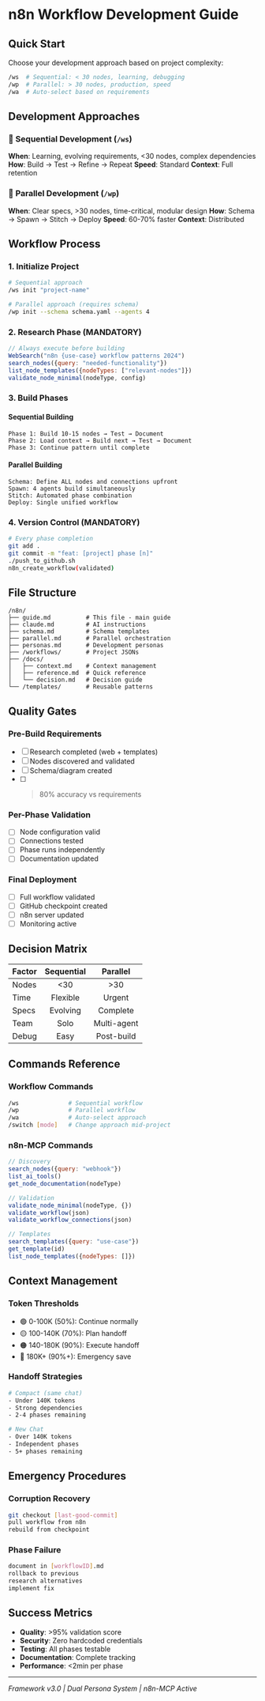 # n8n Workflow Development Guide

## Quick Start

Choose your development approach based on project complexity:

```bash
/ws  # Sequential: < 30 nodes, learning, debugging
/wp  # Parallel: > 30 nodes, production, speed
/wa  # Auto-select based on requirements
```

## Development Approaches

### 🐢 Sequential Development (`/ws`)
**When**: Learning, evolving requirements, <30 nodes, complex dependencies
**How**: Build → Test → Refine → Repeat
**Speed**: Standard
**Context**: Full retention

### 🚀 Parallel Development (`/wp`)
**When**: Clear specs, >30 nodes, time-critical, modular design
**How**: Schema → Spawn → Stitch → Deploy
**Speed**: 60-70% faster
**Context**: Distributed

## Workflow Process

### 1. Initialize Project
```bash
# Sequential approach
/ws init "project-name"

# Parallel approach (requires schema)
/wp init --schema schema.yaml --agents 4
```

### 2. Research Phase (MANDATORY)
```javascript
// Always execute before building
WebSearch("n8n {use-case} workflow patterns 2024")
search_nodes({query: "needed-functionality"})
list_node_templates({nodeTypes: ["relevant-nodes"]})
validate_node_minimal(nodeType, config)
```

### 3. Build Phases

#### Sequential Building
```
Phase 1: Build 10-15 nodes → Test → Document
Phase 2: Load context → Build next → Test → Document
Phase 3: Continue pattern until complete
```

#### Parallel Building
```
Schema: Define ALL nodes and connections upfront
Spawn: 4 agents build simultaneously
Stitch: Automated phase combination
Deploy: Single unified workflow
```

### 4. Version Control (MANDATORY)
```bash
# Every phase completion
git add .
git commit -m "feat: [project] phase [n]"
./push_to_github.sh
n8n_create_workflow(validated)
```

## File Structure

```
/n8n/
├── guide.md          # This file - main guide
├── claude.md         # AI instructions
├── schema.md         # Schema templates
├── parallel.md       # Parallel orchestration
├── personas.md       # Development personas
├── /workflows/       # Project JSONs
├── /docs/
│   ├── context.md    # Context management
│   ├── reference.md  # Quick reference
│   └── decision.md   # Decision guide
└── /templates/       # Reusable patterns
```

## Quality Gates

### Pre-Build Requirements
- [ ] Research completed (web + templates)
- [ ] Nodes discovered and validated
- [ ] Schema/diagram created
- [ ] >80% accuracy vs requirements

### Per-Phase Validation
- [ ] Node configuration valid
- [ ] Connections tested
- [ ] Phase runs independently
- [ ] Documentation updated

### Final Deployment
- [ ] Full workflow validated
- [ ] GitHub checkpoint created
- [ ] n8n server updated
- [ ] Monitoring active

## Decision Matrix

| Factor | Sequential | Parallel |
|--------|:----------:|:--------:|
| Nodes | <30 | >30 |
| Time | Flexible | Urgent |
| Specs | Evolving | Complete |
| Team | Solo | Multi-agent |
| Debug | Easy | Post-build |

## Commands Reference

### Workflow Commands
```bash
/ws              # Sequential workflow
/wp              # Parallel workflow
/wa              # Auto-select approach
/switch [mode]   # Change approach mid-project
```

### n8n-MCP Commands
```javascript
// Discovery
search_nodes({query: "webhook"})
list_ai_tools()
get_node_documentation(nodeType)

// Validation
validate_node_minimal(nodeType, {})
validate_workflow(json)
validate_workflow_connections(json)

// Templates
search_templates({query: "use-case"})
get_template(id)
list_node_templates({nodeTypes: []})
```

## Context Management

### Token Thresholds
- 🟢 0-100K (50%): Continue normally
- 🟡 100-140K (70%): Plan handoff
- 🟠 140-180K (90%): Execute handoff
- 🔴 180K+ (90%+): Emergency save

### Handoff Strategies
```bash
# Compact (same chat)
- Under 140K tokens
- Strong dependencies
- 2-4 phases remaining

# New Chat
- Over 140K tokens
- Independent phases
- 5+ phases remaining
```

## Emergency Procedures

### Corruption Recovery
```bash
git checkout [last-good-commit]
pull workflow from n8n
rebuild from checkpoint
```

### Phase Failure
```bash
document in [workflowID].md
rollback to previous
research alternatives
implement fix
```

## Success Metrics

- **Quality**: >95% validation score
- **Security**: Zero hardcoded credentials
- **Testing**: All phases testable
- **Documentation**: Complete tracking
- **Performance**: <2min per phase

---

*Framework v3.0 | Dual Persona System | n8n-MCP Active*